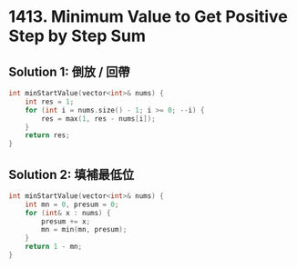 # 1413. Minimum Value to Get Positive Step by Step Sum

## Solution 1: 倒放 / 回帶

```cpp
int minStartValue(vector<int>& nums) {
    int res = 1;
    for (int i = nums.size() - 1; i >= 0; --i) {
        res = max(1, res - nums[i]);
    }
    return res;
}
```

## Solution 2: 填補最低位

```cpp
int minStartValue(vector<int>& nums) {
    int mn = 0, presum = 0;
    for (int& x : nums) {
        presum += x;
        mn = min(mn, presum);
    }
    return 1 - mn;
}
```
